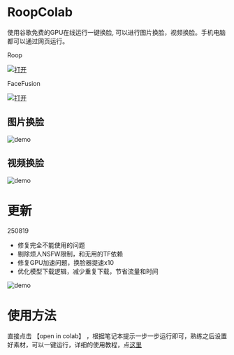 # RoopColab
使用谷歌免费的GPU在线运行一键换脸, 可以进行图片换脸，视频换脸。手机电脑都可以通过网页运行。


Roop

[![打开](https://colab.research.google.com/assets/colab-badge.svg)](https://colab.research.google.com/github/dream80/roop_colab/blob/main/roop_v1.3.1.ipynb)


FaceFusion

[![打开](https://colab.research.google.com/assets/colab-badge.svg)](https://colab.research.google.com/github/dream80/roop_colab/blob/main/tonyff_last.ipynb)


## 图片换脸
![demo](4.jpg)   

## 视频换脸
![demo](cmp.gif)  

# 更新  
250819
- 修复完全不能使用的问题
- 剔除烦人NSFW限制，和无用的TF依赖
- 修复GPU加速问题，换脸器提速x10
- 优化模型下载逻辑，减少重复下载，节省流量和时间


![demo](new.jpg)   

# 使用方法

直接点击 【open in colab】 ，根据笔记本提示一步一步运行即可，熟练之后设置好素材，可以一键运行，详细的使用教程，点[这里](https://www.tonyisstark.com/1240.html) 



